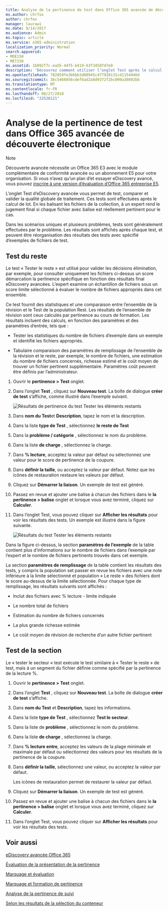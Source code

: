 ```yaml
---
title: Analyse de la pertinence de test dans Office 365 avancée de découverte électronique
ms.author: chrfox
author: chrfox
manager: laurawi
ms.date: 9/14/2017
ms.audience: Admin
ms.topic: article
ms.service: o365-administration
localization_priority: Normal
search.appverid:
- MOE150
- MET150
ms.assetid: 1b092f7c-ea55-44f5-b419-63f3458fd7e0
description: 'Découvrez comment utiliser l’onglet Test après le calcul de lot dans Office 365 avancée de découverte électronique à tester, comparer et valider la qualité globale de traitement.  '
ms.openlocfilehash: 782859fe3b6bb3d00945c477928131cd1154446d
ms.sourcegitcommit: 36c5466056cdef6ad2a8d9372f2bc009a30892bb
ms.translationtype: MT
ms.contentlocale: fr-FR
ms.lasthandoff: 08/27/2018
ms.locfileid: "22528121"
---
```

# <a name="test-relevance-analysis-in-office-365-advanced-ediscovery"></a>Analyse de la pertinence de test dans Office 365 avancée de découverte électronique

> [!NOTE]
> Découverte avancée nécessite un Office 365 E3 avec le module complémentaire de conformité avancée ou un abonnement E5 pour votre organisation. Si vous n’avez qu’un plan d’et essayer eDiscovery avancé, vous pouvez [inscrire à une version d’évaluation d’Office 365 entreprise E5](https://go.microsoft.com/fwlink/p/?LinkID=698279). 
  
L’onglet Test d’eDiscovery avancée vous permet de test, comparer et valider la qualité globale de traitement. Ces tests sont effectuées après le calcul de lot. En les balisant les fichiers de la collection, à un expert rend le jugement final si chaque fichier avec balise est réellement pertinent pour le cas. 
  
Dans les scénarios uniques et plusieurs problèmes, tests sont généralement effectuées par le problème. Les résultats sont affichés après chaque test, et peuvent être réorganisation des résultats des tests avec spécifié d’exemples de fichiers de test.
  
## <a name="testing-the-rest"></a>Test du reste

Le test « Tester le reste » est utilisé pour valider les décisions élimination, par exemple, pour consulter uniquement les fichiers ci-dessus un score démarcation la pertinence spécifique en fonction des résultats final eDiscovery avancées. L’expert examine un échantillon de fichiers sous un score limite sélectionné à évaluer le nombre de fichiers appropriés dans cet ensemble.
  
Ce test fournit des statistiques et une comparaison entre l’ensemble de la révision et le Test de la population Rest. Les résultats de l’ensemble de révision sont ceux calculés par pertinence au cours de formation. Les résultats incluent des calculs, en fonction des paramètres et des paramètres d’entrée, tels que :
  
- Tester les statistiques du nombre de fichiers d’exemple dans un exemple et identifié les fichiers appropriés. 
    
- Tabulaire comparaison des paramètres de remplissage de l’ensemble de la révision et le reste, par exemple, le nombre de fichiers, une estimation du nombre de fichiers concernés, richesse estimé et le coût moyen de trouver un fichier pertinent supplémentaire. Paramètres coût peuvent être définis par l’administrateur.
    
1. Ouvrir le **pertinence \> Test** onglet. 
    
2. Dans l’onglet **Test** , cliquez sur **Nouveau test**. La boîte de dialogue **créer de test** s’affiche, comme illustré dans l’exemple suivant. 
    
    ![Résultats de pertinence du test Tester les éléments restants](media/46e6898a-f929-4fd0-88d9-6f91d04b6ce2.png)
  
3. Dans **nom du Test**et **Description**, tapez le nom et la description.
    
4. Dans la liste **type de Test** , sélectionnez **le reste de Test**
    
5. Dans la **problème / catégorie** , sélectionnez le nom du problème. 
    
6. Dans la liste **de charge** , sélectionnez la charge. 
    
7. Dans **% lecture**, acceptez la valeur par défaut ou sélectionnez une valeur pour le score de pertinence de la coupure. 
    
8. Dans **définir la taille**, ou acceptez la valeur par défaut. Notez que les icônes de restauration restaure les valeurs par défaut.
    
9. Cliquez sur **Démarrer la liaison**. Un exemple de test est généré.
    
10. Passez en revue et ajouter une balise à chacun des fichiers dans le **la pertinence \> balise** onglet et lorsque vous avez terminé, cliquez sur **Calculer**.
    
11. Dans l’onglet Test, vous pouvez cliquer sur **Afficher les résultats** pour voir les résultats des tests. Un exemple est illustré dans la figure suivante. 
    
    ![Résultats du test Tester les éléments restants](media/b95744a9-047d-4c29-992d-04fa7e58e58a.png)
  
Dans la figure ci-dessus, la section **paramètres de l’exemple** de la table contient plus d’informations sur le nombre de fichiers dans l’exemple par l’expert et le nombre de fichiers pertinents trouvés dans cet exemple. 
  
La section **paramètres de remplissage** de la table contient les résultats des tests, y compris la population set passer en revue les fichiers avec une note inférieure à la limite sélectionné et population « Le reste » des fichiers dont le score au-dessus de la limite sélectionnée. Pour chaque type de remplissage, les résultats suivants sont affichés : 
  
- Inclut des fichiers avec % lecture - limite indiquée
    
- Le nombre total de fichiers 
    
- Estimation du nombre de fichiers concernés 
    
- La plus grande richesse estimée 
    
- Le coût moyen de révision de recherche d’un autre fichier pertinent
    
## <a name="testing-the-slice"></a>Test de la section

Le « tester le secteur « test exécute le test similaire à « Tester le reste » de test, mais à un segment du fichier définie comme spécifié par la pertinence de la lecture %.
  
1. Ouvrir le **pertinence \> Test** onglet. 
    
2. Dans l’onglet **Test** , cliquez sur **Nouveau test**. La boîte de dialogue **créer de test** s’affiche. 
    
3. Dans **nom du Test** et **Description**, tapez les informations.
    
4. Dans la liste **type de Test** , sélectionnez **Test le secteur**.
    
5. Dans la liste de **problème** , sélectionnez le nom du problème. 
    
6. Dans la liste **de charge** , sélectionnez la charge. 
    
7. Dans **% lecture entre**, acceptez les valeurs de la plage minimale et maximale par défaut ou sélectionnez des valeurs pour les résultats de la pertinence de la coupure. 
    
8. Dans **définir la taille**, sélectionnez une valeur, ou acceptez la valeur par défaut.
    
    Les icônes de restauration permet de restaurer la valeur par défaut.
    
9. Cliquez sur **Démarrer la liaison**. Un exemple de test est généré.
    
10. Passez en revue et ajouter une balise à chacun des fichiers dans le **la pertinence \> balise** onglet et lorsque vous avez terminé, cliquez sur **Calculer**. 
    
11. Dans l’onglet Test, vous pouvez cliquer sur **Afficher les résultats** pour voir les résultats des tests. 
    
## <a name="see-also"></a>Voir aussi

[eDiscovery avancée Office 365](office-365-advanced-ediscovery.md)
  
[Évaluation de la présentation de la pertinence](assessment-in-relevance-in-advanced-ediscovery.md)
  
[Marquage et évaluation](tagging-and-assessment-in-advanced-ediscovery.md)
  
[Marquage et formation de pertinence](tagging-and-relevance-training-in-advanced-ediscovery.md)
  
[Analyse de la pertinence de suivi](track-relevance-analysis-in-advanced-ediscovery.md)
  
[Selon les résultats de la sélection du conteneur](decision-based-on-the-results-in-advanced-ediscovery.md)

